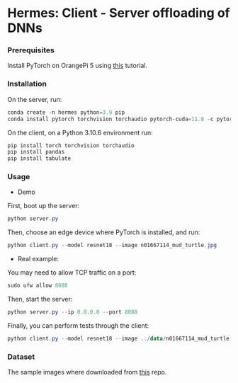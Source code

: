 # Hermes: Client - Server offloading of DNNs


### Prerequisites

Install PyTorch on OrangePi 5 using [this](https://pytorch.org/tutorials/intermediate/realtime_rpi.html) tutorial.

### Installation 

On the server, run:

```powershell
conda create -n hermes python=3.9 pip
conda install pytorch torchvision torchaudio pytorch-cuda=11.8 -c pytorch -c nvidia
```

On the client, on a Python 3.10.6 environment run:
```powershell
pip install torch torchvision torchaudio
pip install pandas
pip install tabulate
```

### Usage

* Demo

First, boot up the server:
```powershell
python server.py
```

Then, choose an edge device where PyTorch is installed, and run:
```powershell
python client.py --model resnet18 --image n01667114_mud_turtle.jpg
```

* Real example:

You may need to allow TCP traffic on a port:
```powershell
sudo ufw allow 8080
```

Then, start the server:
```powershell
python server.py --ip 0.0.0.0 --port 8080
```

Finally, you can perform tests through the client:
```powershell
python client.py --model resnet18 --image ../data/n01667114_mud_turtle.jpg --ip 131.230.193.241 --port 8080
```

### Dataset

The sample images where downloaded from [this](https://github.com/EliSchwartz/imagenet-sample-images) repo.
